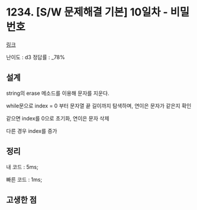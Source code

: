 # 1234. [S/W 문제해결 기본] 10일차 - 비밀번호

[링크](https://swexpertacademy.com/main/code/problem/problemDetail.do?contestProbId=AV14_DEKAJcCFAYD&categoryId=AV14_DEKAJcCFAYD&categoryType=CODE)

난이도 : d3
정답률 : \_78%

## 설계

string의 erase 메소드를 이용해 문자를 지운다.

while문으로 index = 0 부터 문자열 끝 길이까지 탐색하며, 연이은 문자가 같은지 확인

같으면 index를 0으로 초기화, 연이은 문자 삭제

다른 경우 index를 증가

## 정리

내 코드 : 5ms;

빠른 코드 : 1ms;

## 고생한 점

